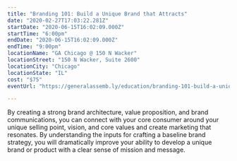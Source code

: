 ```yaml
---
title: "Branding 101: Build a Unique Brand that Attracts"
date: "2020-02-27T17:03:22.281Z"
startDate: "2020-06-15T16:02:09.000Z"
startTime: "6:00pm"
endDate: "2020-06-15T16:02:09.000Z"
endTime: "9:00pm"
locationName: "GA Chicago @ 150 N Wacker"
locationStreet: "150 N Wacker, Suite 2600"
locationCity: "Chicago"
locationState: "IL"
cost: "$75"
eventUrl: "https://generalassemb.ly/education/branding-101-build-a-unique-brand-that-attracts/chicago/103049"

---
```


By creating a strong brand architecture, value proposition, and brand communications, you can connect with your core consumer around your unique selling point, vision, and core values and create marketing that resonates. By understanding the inputs for crafting a baseline brand strategy, you will dramatically improve your ability to develop a unique brand or product with a clear sense of mission and message.

